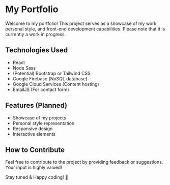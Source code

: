 # My Portfolio

Welcome to my portfolio! This project serves as a showcase of my work, personal style, and front-end development capabilities. Please note that it is currently a work in progress.

## Technologies Used

- React
- Node Sass
- (Potential) Bootstrap or Tailwind CSS
- Google Firebase (NoSQL database)
- Google Cloud Services (Content hosting)
- EmailJS (For contact form)

## Features (Planned)

- Showcase of my projects
- Personal style representation
- Responsive design
- Interactive elements

## How to Contribute

Feel free to contribute to the project by providing feedback or suggestions. Your input is highly valued!

Stay tuned & Happy coding! 🚀

